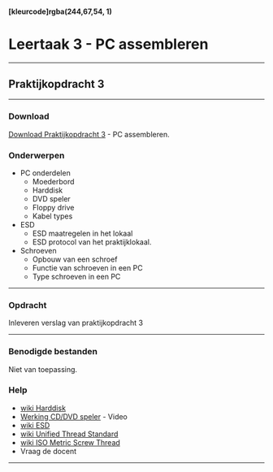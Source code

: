 #### [kleurcode]rgba(244,67,54, 1)

# Leertaak 3 - PC assembleren

---
## Praktijkopdracht 3
---

### Download

[Download Praktijkopdracht 3](https://elo.kw1c.nl/CMS/Studie/811%20ICT-Academie/811%20VakkenInhoud/%5BB.11%20HARa%5D%20Hardware%20AO/25187%20%C2%A0%20Applicatie-%20en%20mediaontwikkelaar/Periode%2001/Productie/02.%20Opdrachten/Leertaak%2003%20Assembleren%20PC/Praktijkopdracht%203.Assembleren%20PC.docx) - PC assembleren.

### Onderwerpen
* PC onderdelen
  - Moederbord
  - Harddisk
  - DVD speler
  - Floppy drive
  - Kabel types
* ESD
  * ESD maatregelen in het lokaal
  * ESD protocol van het praktijklokaal.
* Schroeven
  * Opbouw van een schroef
  * Functie van schroeven in een PC
  * Type schroeven in een PC

------

### Opdracht

Inleveren verslag van praktijkopdracht 3

-----

### Benodigde bestanden

Niet van toepassing.

### Help
- [wiki Harddisk](https://nl.wikipedia.org/wiki/Harde_schijf)
- [Werking CD/DVD speler](https://www.youtube.com/watch?v=NRqWMsoCXWQ) - Video
- [wiki ESD](https://nl.wikipedia.org/wiki/Elektrostatische_ontlading)
- [wiki Unified Thread Standard](https://en.wikipedia.org/wiki/Unified_Thread_Standard)
- [wiki ISO Metric Screw Thread](https://en.wikipedia.org/wiki/ISO_metric_screw_thread)
- Vraag de docent

---
